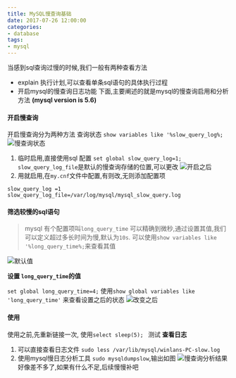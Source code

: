 ```yaml
---
title: MySQL慢查询基础
date: 2017-07-26 12:00:00
categories:
- database
tags:
- mysql
---
```


当感到sql查询过慢的时候,我们一般有两种查看方法

- explain 执行计划,可以查看单条sql语句的具体执行过程
- 开启mysql的慢查询日志功能
  下面,主要阐述的就是mysql的慢查询启用和分析方法
  **(mysql version is 5.6)**

#### 开启慢查询
开启慢查询分为两种方法
查询状态 `show variables like '%slow_query_log%;`
![慢查询状态](http://upload-images.jianshu.io/upload_images/3341062-039a48a3c9e44e32.png?imageMogr2/auto-orient/strip%7CimageView2/2/w/1240)

1. 临时启用,直接使用sql 配置
  `set global slow_query_log=1;`
  `slow_query_log_file`是默认的慢查询存储的位置,可以更改
  ![开启之后](http://upload-images.jianshu.io/upload_images/3341062-edf79cfa5c36f3d4.png?imageMogr2/auto-orient/strip%7CimageView2/2/w/1240)
2. 用就启用,在`my.cnf`文件中配置,有则改,无则添加配置项
```
slow_query_log =1
slow_query_log_file=/var/log/mysql/mysql_slow_query.log
```

#### 筛选较慢的sql语句
> mysql 有个配置项叫`long_query_time` 可以精确到微秒,通过设置其值,我们可以定义超过多长时间为慢,默认为`10s`.
> 可以使用`show variables like '%long_query_time%;`来查看其值

![默认值](http://upload-images.jianshu.io/upload_images/3341062-a8f42884e4cf2098.png?imageMogr2/auto-orient/strip%7CimageView2/2/w/1240)

**设置 `long_query_time`的值**

 `set global long_query_time=4;`
使用`show global variables like 'long_query_time'` 来查看设置之后的状态
![改变之后](http://upload-images.jianshu.io/upload_images/3341062-e9b7dac24a10ae90.png?imageMogr2/auto-orient/strip%7CimageView2/2/w/1240)

#### 使用
使用之前,先重新链接一次, 使用`select sleep(5); ` 测试
**查看日志** 
1. 可以直接查看日志文件
  `sudo less /var/lib/mysql/winlans-PC-slow.log`
2. 使用mysql慢日志分析工具
  `sudo mysqldumpslow`,输出如图
  ![慢查询分析结果](http://upload-images.jianshu.io/upload_images/3341062-ecfc54ab547f836d.png?imageMogr2/auto-orient/strip%7CimageView2/2/w/1240)
  好像差不多了,如果有什么不足,后续慢慢补吧